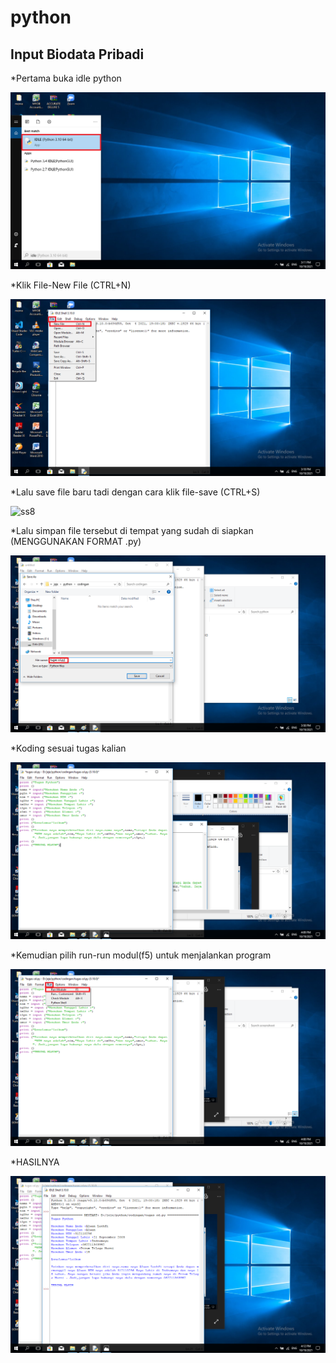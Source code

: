 # python
## Input Biodata Pribadi

*Pertama buka idle python

![Gambar 1](screenshoot/ss1.png)

*Klik File-New File (CTRL+N)

![Gambar 2](screenshoot/ss2.png)

*Lalu save file baru tadi dengan cara klik file-save (CTRL+S)

![ss8](https://user-images.githubusercontent.com/92609633/137893110-c20d7c54-f205-4492-bcde-af105114df9b.png)

*Lalu simpan file tersebut di tempat yang sudah di siapkan (MENGGUNAKAN FORMAT .py)

![Gambar 4](screenshoot/ss4.png)

*Koding sesuai tugas kalian

![Gambar 5](screenshoot/ss5.png)

*Kemudian pilih run-run modul(f5) untuk menjalankan program

![Gambar 6](screenshoot/ss6.png)

*HASILNYA

![Gambar 7](screenshoot/ss7.png)

